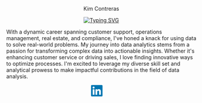 <p align="center">
Kim Contreras
</p>

<p align="center">
  <!-- Typing SVG by DenverCoder1 - https://github.com/DenverCoder1/readme-typing-svg -->
  <a href="https://git.io/typing-svg"><img src="https://readme-typing-svg.demolab.com?font=Open+Sans&size=24&duration=4000&pause=1000&color=195874&center=true&vCenter=true&width=435&lines=Versatile%2C+Creative+%26+Innovative;Jane+of+All+Trades;Showcasing+my+Skillset+and+Passion;for+Tech+and+Data+Analysis;Always+Learning!!!" alt="Typing SVG" /></a>
</p>

With a dynamic career spanning customer support, operations management, real estate, and compliance, I've honed a knack for using data to solve real-world problems. My journey into data analytics stems from a passion for transforming complex data into actionable insights. Whether it's enhancing customer service or driving sales, I love finding innovative ways to optimize processes. I'm excited to leverage my diverse skill set and analytical prowess to make impactful contributions in the field of data analysis.

<!-- Social icons section -->
<p align="center">
  <a href="https://www.linkedin.com/in/kimcontreras/"><img width="32px" alt="LinkedIn" title="LinkedIn" src="https://github.com/devicons/devicon/blob/v2.16.0/icons/linkedin/linkedin-original.svg"/></a>
  &#8287;&#8287;&#8287;&#8287;&#8287;
</p>

 

    
<!--
**khcontreras/khcontreras** is a ✨ _special_ ✨ repository because its `README.md` (this file) appears on your GitHub profile.

Here are some ideas to get you started:

- 🔭 I’m currently working on ...
- 🌱 I’m currently learning ...
- 👯 I’m looking to collaborate on ...
- 🤔 I’m looking for help with ...
- 💬 Ask me about ...
- 📫 How to reach me: ...
- 😄 Pronouns: ...
- ⚡ Fun fact: ...
-->
